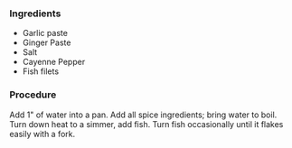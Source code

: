 ### Ingredients

 * Garlic paste
 * Ginger Paste
 * Salt
 * Cayenne Pepper
 * Fish filets

### Procedure

Add 1" of water into a pan. Add all spice ingredients; bring water
to boil. Turn down heat to a simmer, add fish. Turn fish occasionally
until it flakes easily with a fork.
